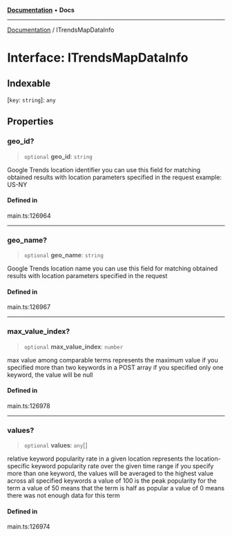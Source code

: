 [**Documentation**](../README.md) • **Docs**

***

[Documentation](../globals.md) / ITrendsMapDataInfo

# Interface: ITrendsMapDataInfo

## Indexable

 \[`key`: `string`\]: `any`

## Properties

### geo\_id?

> `optional` **geo\_id**: `string`

Google Trends location identifier
you can use this field for matching obtained results with location parameters specified in the request
example:
US-NY

#### Defined in

main.ts:126964

***

### geo\_name?

> `optional` **geo\_name**: `string`

Google Trends location name
you can use this field for matching obtained results with location parameters specified in the request

#### Defined in

main.ts:126967

***

### max\_value\_index?

> `optional` **max\_value\_index**: `number`

max value among comparable terms
represents the maximum value if you specified more than two keywords in a POST array
if you specified only one keyword, the value will be null

#### Defined in

main.ts:126978

***

### values?

> `optional` **values**: `any`[]

relative keyword popularity rate in a given location
represents the location-specific keyword popularity rate over the given time range
if you specify more than one keyword, the values will be averaged to the highest value across all specified keywords
a value of 100 is the peak popularity for the term
a value of 50 means that the term is half as popular
a value of 0 means there was not enough data for this term

#### Defined in

main.ts:126974
